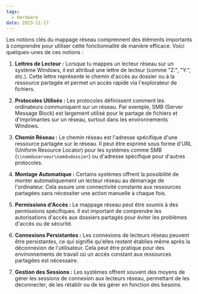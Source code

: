 ```yaml
---
tags:
  - Hardware
date: 2023-11-17
---
```

Les notions clés du mappage réseau comprennent des éléments importants à comprendre pour utiliser cette fonctionnalité de manière efficace. Voici quelques-unes de ces notions :

1. **Lettres de Lecteur :** Lorsque tu mappes un lecteur réseau sur un système Windows, il est attribué une lettre de lecteur (comme "Z:", "Y:", etc.). Cette lettre représente le chemin d'accès au dossier ou à la ressource partagée et permet un accès rapide via l'explorateur de fichiers.
    
2. **Protocoles Utilisés :** Les protocoles définissent comment les ordinateurs communiquent sur un réseau. Par exemple, SMB (Server Message Block) est largement utilisé pour le partage de fichiers et d'imprimantes sur un réseau, surtout dans les environnements Windows.
    
3. **Chemin Réseau :** Le chemin réseau est l'adresse spécifique d'une ressource partagée sur le réseau. Il peut être exprimé sous forme d'URL (Uniform Resource Locator) pour les systèmes comme SMB (`\\nomduserveur\nomdudossier`) ou d'adresse spécifique pour d'autres protocoles.
    
4. **Montage Automatique :** Certains systèmes offrent la possibilité de monter automatiquement un lecteur réseau au démarrage de l'ordinateur. Cela assure une connectivité constante aux ressources partagées sans nécessiter une action manuelle à chaque fois.
    
5. **Permissions d'Accès :** Le mappage réseau peut être soumis à des permissions spécifiques. Il est important de comprendre les autorisations d'accès aux dossiers partagés pour éviter les problèmes d'accès ou de sécurité.
    
6. **Connexions Persistantes :** Les connexions de lecteurs réseau peuvent être persistantes, ce qui signifie qu'elles restent établies même après la déconnexion de l'utilisateur. Cela peut être pratique pour des environnements de travail où un accès constant aux ressources partagées est nécessaire.
    
7. **Gestion des Sessions :** Les systèmes offrent souvent des moyens de gérer les sessions de connexion aux lecteurs réseau, permettant de les déconnecter, de les rétablir ou de les gérer en fonction des besoins.